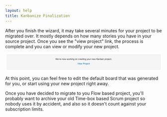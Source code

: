 ```yaml
---
layout: help
title: Kanbanize Finalization
---
```


After you finish the wizard, it may take several minutes for your project to be migrated over.  It mostly depends on how many stories you have in your source project.  Once you see the "view project" link, the process is complete and you can view or modify your new project.

![View project link](images/kanbanize_done.png)

At this point, you can feel free to edit the default board that was generated for you, or start using your new project right away.

Once you have decided to migrate to you Flow based project, you'll probably want to archive your old Time-box based Scrum project so nobody uses it by accident, and also so it doesn't count against your subscription limits.